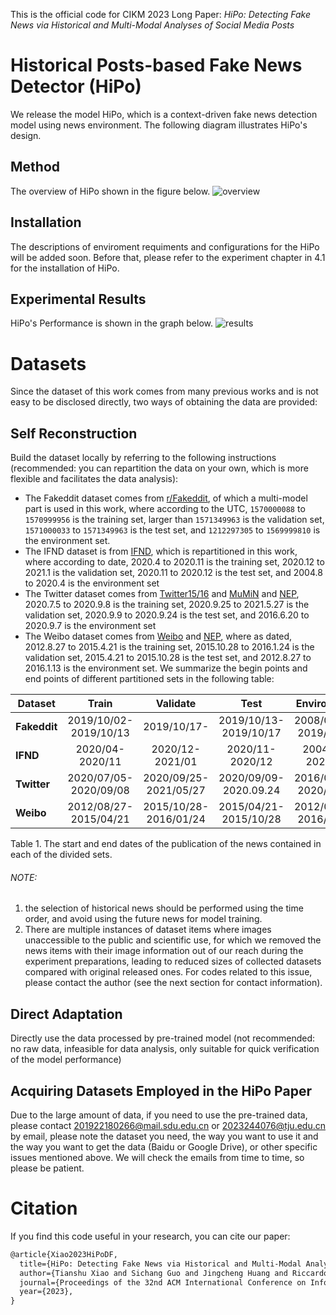 This is the official code for CIKM 2023 Long Paper:
*HiPo: Detecting Fake News via Historical and Multi-Modal Analyses of Social Media Posts*
# Historical Posts-based Fake News Detector (HiPo)
We release the model HiPo, which is a context-driven fake news detection model using news environment. The following diagram illustrates HiPo's design. 
## Method
The overview of HiPo shown in the figure below. 
![overview](https://github.com/xy727682/CIKM2023HiPo/tree/main/pic/overview.png)
## Installation
The descriptions of enviroment requiments and configurations for the HiPo will be added soon. Before that, please refer to the experiment chapter in 4.1 for the installation of HiPo.  
## Experimental Results
HiPo's Performance is shown in the graph below. 
![results](https://github.com/xy727682/CIKM2023HiPo/tree/main/pic/experimental.png "results")
# Datasets
Since the dataset of this work comes from many previous works and is not easy to be disclosed directly, two ways of obtaining the data are provided:
## Self Reconstruction
Build the dataset locally by referring to the following instructions (recommended: you can repartition the data on your own, which is more flexible and facilitates the data analysis):
- The Fakeddit dataset comes from [r/Fakeddit](https://github.com/entitize/Fakeddit "r/Fakeddit"), of which a multi-model part is used in this work, where according to the UTC, <code>1570000088</code> to <code>1570999956</code> is the training set, larger than <code>1571349963</code> is the validation set, <code>1571000033</code> to <code>1571349963</code> is the test set, and <code>1212297305</code> to <code>1569999810</code> is the environment set. 
- The IFND dataset is from [IFND](https://link.springer.com/article/10.1007/s40747-021-00552-1?utm_source=xmol&utm_medium=affiliate&utm_content=meta&utm_campaign=DDCN_1_GL01_metadata "IFND"), which is repartitioned in this work, where according to date, 2020.4 to 2020.11 is the training set, 2020.12 to 2021.1 is the validation set, 2020.11 to 2020.12 is the test set, and 2004.8 to 2020.4 is the environment set
- The Twitter dataset comes from [Twitter15/16](https://www.dropbox.com/s/7ewzdrbelpmrnxu/rumdetect2017.zip?dl=0 "Twitter15/16") and [MuMiN](https://mumin-dataset.github.io/ "MuMiN") and [NEP](https://github.com/ICTMCG/News-Environment-Perception/ "NEP"), 2020.7.5 to 2020.9.8 is the training set, 2020.9.25 to 2021.5.27 is the validation set, 2020.9.9 to 2020.9.24 is the test set, and 2016.6.20 to 2020.9.7 is the environment set
- The Weibo dataset comes from [Weibo](http://alt.qcri.org/~wgao/data/rumdect.zip) and [NEP](https://github.com/ICTMCG/News-Environment-Perception/ "NEP"), where as dated, 2012.8.27 to 2015.4.21 is the training set, 2015.10.28 to 2016.1.24 is the validation set, 2015.4.21 to 2015.10.28 is the test set, and 2012.8.27 to 2016.1.13 is the environment set. 
We summarize the begin points and end points of different partitioned sets in the following table:

| **Dataset**  |       **Train**       |      **Validate**     |        **Test**       |    **Environment**    |
|--------------|:---------------------:|:---------------------:|:---------------------:|:---------------------:|
| **Fakeddit** | 2019/10/02-2019/10/13 | 2019/10/17-           | 2019/10/13-2019/10/17 | 2008/06/01-2019/10/02 |
| **IFND**     | 2020/04-2020/11       | 2020/12-2021/01       | 2020/11-2020/12       | 2004/08-2020/04       |
| **Twitter**  | 2020/07/05-2020/09/08 | 2020/09/25-2021/05/27 | 2020/09/09-2020.09.24 | 2016/06/20-2020/09/07 |
| **Weibo**    | 2012/08/27-2015/04/21 | 2015/10/28-2016/01/24 | 2015/04/21-2015/10/28 | 2012/08/27-2016/01/13 |
Table 1. The start and end dates of the publication of the news contained in each of the divided sets. 
###### NOTE: 
1. the selection of historical news should be performed using the time order, and avoid using the future news for model training. 
2. There are multiple instances of dataset items where images unaccessible to the public and scientific use, for which we removed the news items with their image information out of our reach during the experiment preparations, leading to reduced sizes of collected datasets compared with original released ones. For codes related to this issue, please contact the author (see the next section for contact information). 
## Direct Adaptation
Directly use the data processed by pre-trained model (not recommended: no raw data, infeasible for data analysis, only suitable for quick verification of the model performance)
## Acquiring Datasets Employed in the HiPo Paper
Due to the large amount of data, if you need to use the pre-trained data, please contact 201922180266@mail.sdu.edu.cn or 2023244076@tju.edu.cn by email, please note the dataset you need, the way you want to use it and the way you want to get the data (Baidu or Google Drive), or other specific issues mentioned above. We will check the emails from time to time, so please be patient.
# Citation
If you find this code useful in your research, you can cite our paper:
```markdown
@article{Xiao2023HiPoDF,
  title={HiPo: Detecting Fake News via Historical and Multi-Modal Analyses of Social Media Posts},
  author={Tianshu Xiao and Sichang Guo and Jingcheng Huang and Riccardo Spolaor and Xiuzhen Cheng},
  journal={Proceedings of the 32nd ACM International Conference on Information and Knowledge Management},
  year={2023},
}
```
